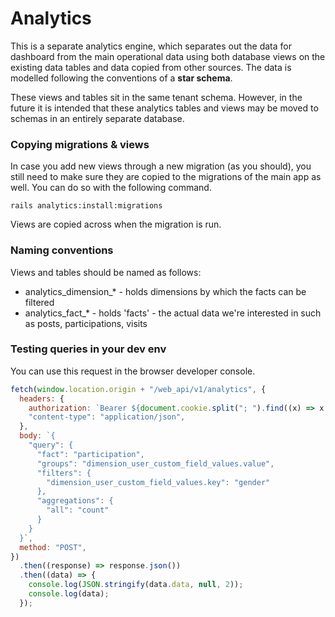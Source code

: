 # Analytics
This is a separate analytics engine, which separates out the data for dashboard from the main operational data
using both database views on the existing data tables and data copied from other sources.
The data is modelled following the conventions of a **star schema**.

These views and tables sit in the same tenant schema. However, in the future it is intended
that these analytics tables and views may be moved to schemas in an entirely separate database.

### Copying migrations & views

In case you add new views through a new migration (as you should), you still need to make sure they are copied to the migrations of the main app as well. You can do so with the following command.

```
rails analytics:install:migrations
```

Views are copied across when the migration is run.

### Naming conventions

Views and tables should be named as follows:

* analytics_dimension_* - holds dimensions by which the facts can be filtered
* analytics_fact_* - holds 'facts' - the actual data we're interested in
such as posts, participations, visits

### Testing queries in your dev env

You can use this request in the browser developer console.
```js
fetch(window.location.origin + "/web_api/v1/analytics", {
  headers: {
    authorization: `Bearer ${document.cookie.split("; ").find((x) => x.startsWith("cl2_jwt")).replace("cl2_jwt=", "")}`,
    "content-type": "application/json",
  },
  body: `{
    "query": {
      "fact": "participation",
      "groups": "dimension_user_custom_field_values.value",
      "filters": {
        "dimension_user_custom_field_values.key": "gender"
      },
      "aggregations": {
        "all": "count"
      }
    }
  }`,
  method: "POST",
})
  .then((response) => response.json())
  .then((data) => {
    console.log(JSON.stringify(data.data, null, 2));
    console.log(data);
  });
```
